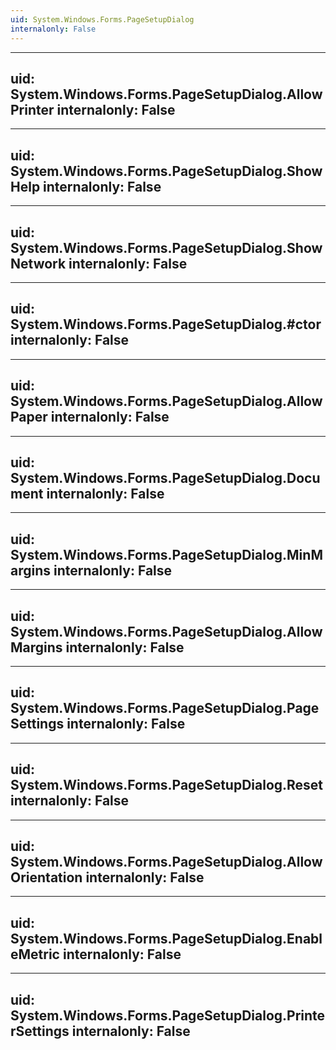 ```yaml
---
uid: System.Windows.Forms.PageSetupDialog
internalonly: False
---
```


---
uid: System.Windows.Forms.PageSetupDialog.AllowPrinter
internalonly: False
---

---
uid: System.Windows.Forms.PageSetupDialog.ShowHelp
internalonly: False
---

---
uid: System.Windows.Forms.PageSetupDialog.ShowNetwork
internalonly: False
---

---
uid: System.Windows.Forms.PageSetupDialog.#ctor
internalonly: False
---

---
uid: System.Windows.Forms.PageSetupDialog.AllowPaper
internalonly: False
---

---
uid: System.Windows.Forms.PageSetupDialog.Document
internalonly: False
---

---
uid: System.Windows.Forms.PageSetupDialog.MinMargins
internalonly: False
---

---
uid: System.Windows.Forms.PageSetupDialog.AllowMargins
internalonly: False
---

---
uid: System.Windows.Forms.PageSetupDialog.PageSettings
internalonly: False
---

---
uid: System.Windows.Forms.PageSetupDialog.Reset
internalonly: False
---

---
uid: System.Windows.Forms.PageSetupDialog.AllowOrientation
internalonly: False
---

---
uid: System.Windows.Forms.PageSetupDialog.EnableMetric
internalonly: False
---

---
uid: System.Windows.Forms.PageSetupDialog.PrinterSettings
internalonly: False
---
